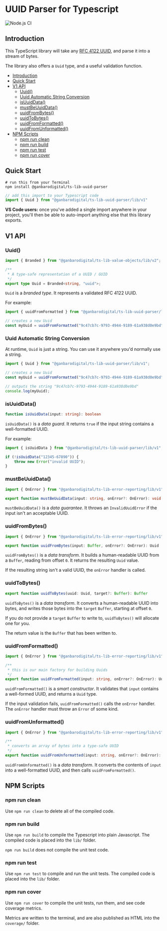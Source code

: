 # UUID Parser for Typescript

![Node.js CI](https://github.com/ganbarodigital/ts-lib-uuid-parser/workflows/Node.js%20CI/badge.svg)

## Introduction

This TypeScript library will take any [RFC 4122 UUID](http://www.ietf.org/rfc/rfc4122.txt), and parse it into a stream of bytes.

The library also offers a `Uuid` type, and a useful validation function.

- [Introduction](#introduction)
- [Quick Start](#quick-start)
- [V1 API](#v1-api)
  - [Uuid()](#uuid)
  - [Uuid Automatic String Conversion](#uuid-automatic-string-conversion)
  - [isUuidData()](#isuuiddata)
  - [mustBeUuidData()](#mustbeuuiddata)
  - [uuidFromBytes()](#uuidfrombytes)
  - [uuidToBytes()](#uuidtobytes)
  - [uuidFromFormatted()](#uuidfromformatted)
  - [uuidFromUnformatted()](#uuidfromunformatted)
- [NPM Scripts](#npm-scripts)
  - [npm run clean](#npm-run-clean)
  - [npm run build](#npm-run-build)
  - [npm run test](#npm-run-test)
  - [npm run cover](#npm-run-cover)

## Quick Start

```
# run this from your Terminal
npm install @ganbarodigital/ts-lib-uuid-parser
```

```typescript
// add this import to your Typescript code
import { Uuid } from "@ganbarodigital/ts-lib-uuid-parser/lib/v1"
```

__VS Code users:__ once you've added a single import anywhere in your project, you'll then be able to auto-import anything else that this library exports.

## V1 API

### Uuid()

```typescript
import { Branded } from "@ganbarodigital/ts-lib-value-objects/lib/v2";

/**
 * A type-safe representation of a UUID / GUID
 */
export type Uuid = Branded<string, "uuid">;
```

`Uuid` is a _branded type_. It represents a validated RFC 4122 UUID.

For example:

```typescript
import { uuidFromFormatted } from "@ganbarodigital/ts-lib-uuid-parser/lib/v1";

// creates a new Uuid
const myUuid = uuidFromFormatted("9c47cb7c-9793-4944-9189-61a938d0e9bd");
```

### Uuid Automatic String Conversion

At runtime, `Uuid` is just a string. You can use it anywhere you'd normally use a string.

```typescript
import { Uuid } from "@ganbarodigital/ts-lib-uuid-parser/lib/v1";

// creates a new Uuid
const myUuid = uuidFromFormatted("9c47cb7c-9793-4944-9189-61a938d0e9bd");

// outputs the string "9c47cb7c-9793-4944-9189-61a938d0e9bd"
console.log(myUuid);
```

### isUuidData()

```typescript
function isUuidData(input: string): boolean
```

`isUuidData()` is a _data guard_. It returns `true` if the input string contains a well-formatted UUID.

For example:

```typescript
import { isUuidData } from "@ganbarodigital/ts-lib-uuid-parser/lib/v1";

if (!isUuidData("12345-67890")) {
    throw new Error("invalid UUID");
}
```

### mustBeUuidData()

```typescript
import { OnError } from "@ganbarodigital/ts-lib-error-reporting/lib/v1";

export function mustBeUuidData(input: string, onError?: OnError): void
```

`mustBeUuidData()` is a _data guarantee_. It throws an `InvalidUuidError` if the input isn't an acceptable UUID.

### uuidFromBytes()

```typescript
import { OnError } from "@ganbarodigital/ts-lib-error-reporting/lib/v1";

export function uuidFromBytes(input: Buffer, onError?: OnError): Uuid
```

`uuidFromBytes()` is a _data transform_. It builds a human-readable UUID from a `Buffer`, reading from offset `0`. It returns the resulting `Uuid` value.

If the resulting string isn't a valid UUID, the `onError` handler is called.

### uuidToBytes()

```typescript
export function uuidToBytes(uuid: Uuid, target?: Buffer): Buffer
```

`uuidToBytes()` is a _data transform_. It converts a human-readable UUID into bytes, and writes those bytes into the `target` `Buffer`, starting at offset `0`.

If you do not provide a `target` `Buffer` to write to, `uuidToBytes()` will allocate one for you.

The return value is the `Buffer` that has been written to.

### uuidFromFormatted()

```typescript
import { OnError } from "@ganbarodigital/ts-lib-error-reporting/lib/v1";

/**
 * this is our main factory for building Uuids
 */
export function uuidFromFormatted(input: string, onError?: OnError): Uuid;
```

`uuidFromFormatted()` is a _smart constructor_. It validates that `input` contains a well-formed UUID, and returns a `Uuid` type.

If the input validation fails, `uuidFromFormatted()` calls the `onError` handler. The `onError` handler must throw an `Error` of some kind.

### uuidFromUnformatted()

```typescript
import { OnError } from "@ganbarodigital/ts-lib-error-reporting/lib/v1";

/**
 * converts an array of bytes into a type-safe UUID
 */
export function uuidFromUnformatted(input: string, onError?: OnError): Uuid;
```

`uuidFromUnformatted()` is a _data transform_. It converts the contents of `input` into a well-formatted UUID, and then calls `uuidFromFormatted()`.

## NPM Scripts

### npm run clean

Use `npm run clean` to delete all of the compiled code.

### npm run build

Use `npm run build` to compile the Typescript into plain Javascript. The compiled code is placed into the `lib/` folder.

`npm run build` does not compile the unit test code.

### npm run test

Use `npm run test` to compile and run the unit tests. The compiled code is placed into the `lib/` folder.

### npm run cover

Use `npm run cover` to compile the unit tests, run them, and see code coverage metrics.

Metrics are written to the terminal, and are also published as HTML into the `coverage/` folder.